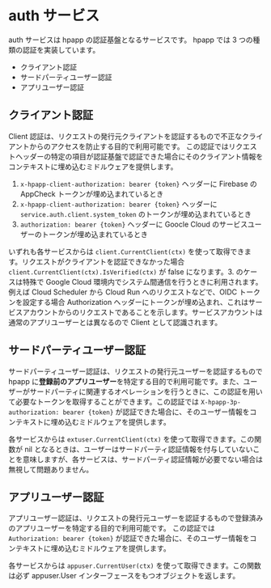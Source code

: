 # auth サービス

auth サービスは hpapp の認証基盤となるサービスです。 hpapp では 3 つの種類の認証を実装しています。

- クライアント認証
- サードパーティユーザー認証
- アプリユーザー認証

## クライアント認証

Client 認証は、リクエストの発行元クライアントを認証するもので不正なクライアントからのアクセスを防止する目的で利用可能です。
この認証ではリクエストヘッダーの特定の項目が認証基盤で認証できた場合にそのクライアント情報をコンテキストに埋め込むミドルウェアを提供します。

1. `x-hpapp-client-authorization: bearer {token}` ヘッダーに Firebase の AppCheck トークンが埋め込まれているとき
2. `x-hpapp-client-authorization: bearer {token}` ヘッダーに `service.auth.client.system_token` のトークンが埋め込まれているとき
3. `authorization: bearer {token}` ヘッダーに Goocle Cloud のサービスユーザーのトークンが埋め込まれているとき

いずれも各サービスからは `client.CurrentClient(ctx)` を使って取得できます。リクエストがクライアントを認証できなかった場合 `client.CurrentClient(ctx).IsVerified(ctx)` が false になります。3. のケースは特殊で Google Cloud 環境内でシステム間通信を行うときに利用されます。例えば Cloud Scheduler から Cloud Run へのリクエストなどで、OIDC トークンを設定する場合 Authorization ヘッダーにトークンが埋め込まれ、これはサービスアカウントからのリクエストであることを示します。サービスアカウントは通常のアプリユーザーとは異なるので Client として認識されます。

## サードパーティユーザー認証

サードパーティユーザー認証は、リクエストの発行元ユーザーを認証するもので hpapp に**登録前のアプリユーザー**を特定する目的で利用可能です。また、ユーザーがサードパーティに関連するオペレーションを行うときに、この認証を用いて必要なトークンを取得することができます。この認証では `X-hpapp-3p-authorization: bearer {token}` が認証できた場合に、そのユーザー情報をコンテキストに埋め込むミドルウェアを提供します。

各サービスからは `extuser.CurrentClient(ctx)` を使って取得できます。この関数が nil となるときは、ユーザーはサードパーティ認証情報を付与していないことを意味しますが、各サービスは、サードパーティ認証情報が必要でない場合は無視して問題ありません。

## アプリユーザー認証

アプリユーザー認証は、リクエストの発行元ユーザーを認証するもので登録済みのアプリユーザーを特定する目的で利用可能です。 この認証では `Authorization: bearer {token}` が認証できた場合に、そのユーザー情報をコンテキストに埋め込むミドルウェアを提供します。

各サービスからは `appuser.CurrentUser(ctx)` を使って取得できます。この関数は必ず appuser.User インターフェースをもつオブジェクトを返します。
